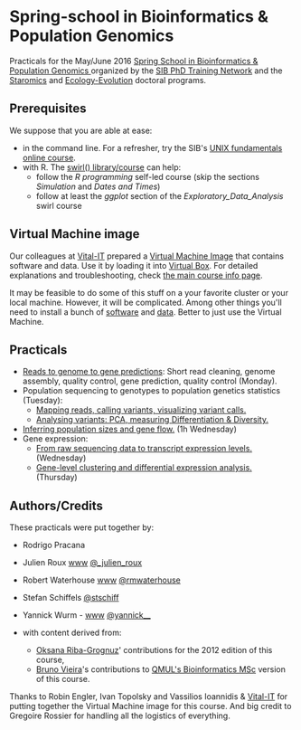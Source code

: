 # Spring-school in Bioinformatics & Population Genomics

Practicals for the May/June 2016 [Spring School in Bioinformatics & Population Genomics ](https://www.isb-sib.ch/events/training/joint-spring-school-bioinformatics-and-population-genomics) organized by the [SIB PhD Training Network](https://www.isb-sib.ch/training/for-sib-phd-students) and the [Staromics](http://biologie.cuso.ch/staromics/welcome/) and [Ecology-Evolution](http://biologie.cuso.ch/ecologie-evolution/welcome/) doctoral programs.

## Prerequisites

We suppose that you are able at ease:

 * in the command line. For a refresher, try the SIB's [UNIX fundamentals online course](http://edu.isb-sib.ch/course/view.php?id=82).
 * with R. The [swirl() library/course](http://swirlstats.com) can help:
     * follow the *R programming* self-led course (skip the sections *Simulation* and *Dates and Times*)
     * follow at least the *ggplot* section of the *Exploratory_Data_Analysis* swirl course


## Virtual Machine image

Our colleagues at [Vital-IT](http://vital-it.ch/) prepared a [Virtual Machine Image](ftp://ftp.vital-it.ch/edu/VM/ubuntuBPG.ova) that contains software and data. Use it by loading it into [Virtual Box](http://virtualbox.org). For detailed explanations and troubleshooting, check [the main course info page](http://edu.isb-sib.ch/course/view.php?id=252).

It may be feasible to do some of this stuff on a your favorite cluster or your local machine. However, it will be complicated. Among other things you'll need to install a bunch of [software](./software) and [data](https://github.com/wurmlab/GenomicsCourse/tree/219100ee0b1a42241010ddfc08836fb459560894/2016-SIB/data). Better to just use the Virtual Machine.


## Practicals

* [Reads to genome to gene predictions](./reference_genome/assembly):  Short read cleaning, genome assembly, quality control, gene prediction, quality control (Monday).
* Population sequencing to genotypes to population genetics statistics (Tuesday):
     * [Mapping reads, calling variants, visualizing variant calls.](./population_genetics/map_call)
     * [Analysing variants: PCA, measuring Differentiation & Diversity.](./population_genetics/popgen)
* [Inferring population sizes and gene flow.](./msmc/msmc-tutorial/guide) (1h Wednesday)
* Gene expression:
     * [From raw sequencing data to transcript expression levels.](./rnaseq/TP1) (Wednesday)
     * [Gene-level clustering and differential expression analysis.](./rnaseq/TP2) (Thursday)

## Authors/Credits

These practicals were put together by:

 * Rodrigo Pracana
 * Julien Roux [www](http://www.unil.ch/dee/home/menuinst/people/post-docs--associates/dr-julien-roux.html) [@_julien_roux](http://twitter.com/_julien_roux)

 * Robert Waterhouse [www](http://www.rmwaterhouse.org/) [@rmwaterhouse](http://twitter.com/rmwaterhouse)
 * Stefan Schiffels [@stschiff
](http://twitter.com/stschiff)
 * Yannick Wurm - [www](http://wurmlab.github.io) [@yannick__](http://twitter.com/yannick__)
 * with content derived from:
     * [Oksana Riba-Grognuz](https://www.linkedin.com/in/oksana80)' contributions for the 2012 edition of this course,
     * [Bruno Vieira](http://wurmlab.github.io/team/bmpvieira)'s contributions to [QMUL's Bioinformatics MSc](http://www.sbcs.qmul.ac.uk/postgraduate/masters/index.html) version of this course.

Thanks to Robin Engler, Ivan Topolsky and Vassilios Ioannidis & [Vital-IT](http://www.vital-it.ch) for putting together the Virtual Machine image for this course. And big credit to Gregoire Rossier for handling all the logistics of everything.
